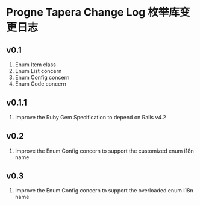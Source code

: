 # Progne Tapera Change Log 枚举库变更日志

## v0.1
1. Enum Item class
2. Enum List concern
3. Enum Config concern
4. Enum Code concern

## v0.1.1
1. Improve the Ruby Gem Specification to depend on Rails v4.2

## v0.2
1. Improve the Enum Config concern to support the customized enum i18n name

## v0.3
1. Improve the Enum Config concern to support the overloaded enum i18n name
